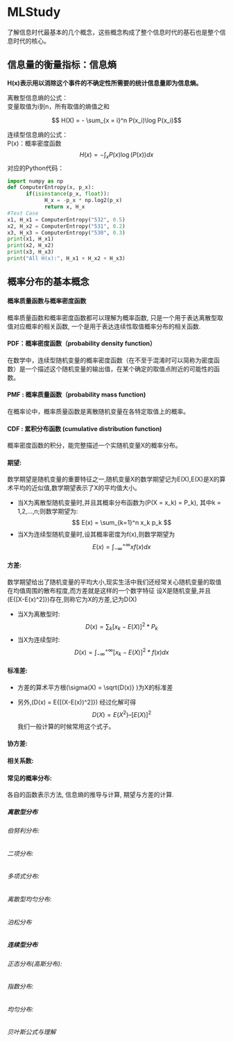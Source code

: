 <script type="text/javascript" src="http://cdn.mathjax.org/mathjax/latest/MathJax.js?config=default"></script>

# MLStudy
了解信息时代最基本的几个概念，这些概念构成了整个信息时代的基石也是整个信息时代的核心。

## 信息量的衡量指标：信息熵  
**H(x)表示用以消除这个事件的不确定性所需要的统计信息量即为信息熵。**

离散型信息熵的公式：  
变量取值为i到n，所有取值的熵值之和  

$$ H(X) = - \sum_{x = i}^n P(x_i)\log P(x_i)$$  

连续型信息熵的公式：  
P(x)：概率密度函数  
$$ H(x) = - \int_x P(x)\log (P(x))dx $$
对应的Python代码：
```python
import numpy as np
def ComputerEntropy(x, p_x):
      if(isinstance(p_x, float)):
            H_x = -p_x * np.log2(p_x)
            return x, H_x
#Test Case
x1, H_x1 = ComputerEntropy("532", 0.5)
x2, H_x2 = ComputerEntropy("531", 0.2)
x3, H_x3 = ComputerEntropy("530", 0.3)
print(x1, H_x1)
print(x2, H_x2)
print(x3, H_x3)
print("All H(x):", H_x1 + H_x2 + H_x3)
```

## 概率分布的基本概念
#### 概率质量函数与概率密度函数 
概率质量函数和概率密度函数都可以理解为概率函数, 只是一个用于表达离散型取值对应概率的相关函数, 一个是用于表达连续性取值概率分布的相关函数.  

#### PDF：概率密度函数（probability density function）
 在数学中，连续型随机变量的概率密度函数（在不至于混淆时可以简称为密度函数）是一个描述这个随机变量的输出值，在某个确定的取值点附近的可能性的函数。

#### PMF : 概率质量函数（probability mass function)
 在概率论中，概率质量函数是离散随机变量在各特定取值上的概率。

#### CDF : 累积分布函数 (cumulative distribution function)
 概率密度函数的积分，能完整描述一个实随机变量X的概率分布。

#### 期望:
数学期望是随机变量的重要特征之一,随机变量X的数学期望记为E(X),E(X)是X的算术平均的近似值,数学期望表示了X的平均值大小。
- 当X为离散型随机变量时,并且其概率分布函数为\(P(X = x_k) = P_k\), 其中k = 1,2,...,n;则数学期望为:
  $$ E(x) = \sum_{k=1}^n x_k p_k $$
- 当X为连续型随机变量时,设其概率密度为f(x),则数学期望为
  $$E(x)= \int_{-\infty}^{+\infty}xf(x)dx$$
#### 方差:
数学期望给出了随机变量的平均大小,现实生活中我们还经常关心随机变量的取值在均值周围的散布程度,而方差就是这样的一个数字特征
设X是随机变量,并且\(E{[X-E(x)^2]}\)存在,则称它为X的方差,记为D(X)  

- 当X为离散型时: 
$$D(x) = \sum_k[x_k - E(X)]^2*P_k$$  
- 当X为连续型时: 
$$D(x) = \int_{-\infty}^{+\infty}[x_k - E(X)]^2*f(x)dx$$
#### 标准差:
- 方差的算术平方根\(\sigma(X) = \sqrt{D(x)} \)为X的标准差

- 另外,\(D(x) = E{[(X-E(x))^2]}\) 经过化解可得
  $$D(X) = E(X^2) – [E(X)]^2$$ 我们一般计算的时候常用这个式子。

#### 协方差:

#### 相关系数:
#### 常见的概率分布:
各自的函数表示方法, 信息熵的推导与计算, 期望与方差的计算.  
##### 离散型分布
###### 伯努利分布:
###### 二项分布:
###### 多项式分布:
###### 离散型均匀分布:
###### 泊松分布

##### 连续型分布
###### 正态分布(高斯分布):
###### 指数分布:
###### 均匀分布:

###### 贝叶斯公式与理解